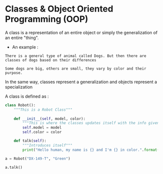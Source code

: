 # Classes & Object Oriented Programming (OOP)

A class is a representation of an entire object or simply the generalization of an entire "thing".

* An example :

```text
There is a general type of animal called Dogs. But then there are classes of dogs based on their differences

Some dogs are big, others are small, they vary by color and their purpose.
```

In the same way, classes represent a generalization and objects represent a specialization

A class is defined as :

```Python
class Robot():
    """This is a Robot Class"""
    
    def __init__(self, model, color):
        """This is where the classes updates itself with the info given"""
        self.model = model
        self.color = color

    def talk(self):
        """Introduces itself"""
        print("Hello human, my name is {} and I'm {} in color.".format(self.model, self.color))

a = Robot("DX-149-T", "Green")
 
a.talk()
```